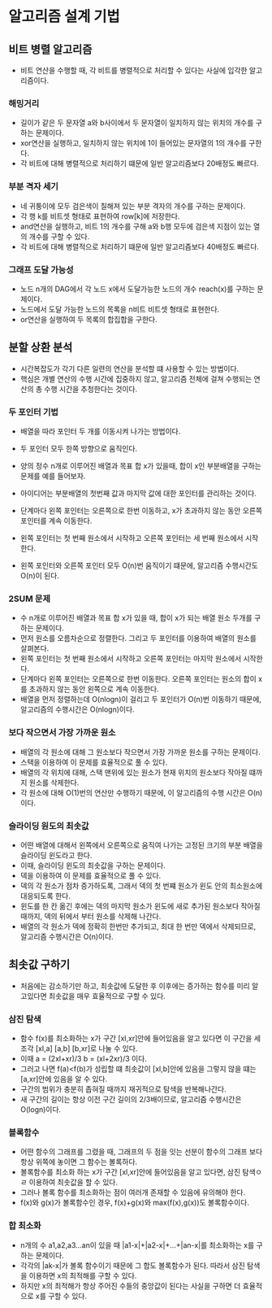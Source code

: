 # 알고리즘 설계 기법

## 비트 병렬 알고리즘
- 비트 연산을 수행할 때, 각 비트를 병렬적으로 처리할 수 있다는 사실에 입각한 알고리즘이다.

### 해밍거리
- 길이가 같은 두 문자열 a와 b사이에서 두 문자열이 일치하지 않는 위치의 개수를 구하는 문제이다.
- xor연산을 실행하고, 일치하지 않는 위치에 1이 들어있는 문자열의 1의 개수를 구한다.
- 각 비트에 대해 병렬적으로 처리하기 떄문에 일반 알고리즘보다 20배정도 빠르다.

### 부분 격자 세기
- 네 귀퉁이에 모두 검은색이 칠해져 있는 부분 격자의 개수를 구하는 문제이다.
- 각 행 k를 비트셋 형태로 표현하여 row[k]에 저장한다.
- and연산을 실행하고, 비트 1의 개수를 구해 a와 b행 모두에 검은색 지점이 있는 열의 개수를 구할 수 있다.
- 각 비트에 대해 병렬적으로 처리하기 떄문에 일반 알고리즘보다 40배정도 빠르다.

### 그래프 도달 가능성
- 노드 n개의 DAG에서 각 노드 x에서 도달가능한 노드의 개수 reach(x)를 구하는 문제이다.
- 노드에서 도달 가능한 노드의 목록을 n비트 비트셋 형태로 표현한다.
- or연산을 실행하여 두 목록의 합집합을 구한다.

## 분할 상환 분석
- 시간복잡도가 각기 다른 일련의 연산을 분석할 떄 사용할 수 있는 방법이다.
- 핵심은 개별 연산의 수행 시간에 집중하지 않고, 알고리즘 전체에 걸쳐 수행되는 연산의 총 수행 시간을 추청한다는 것이다.

### 두 포인터 기법
- 배열을 따라 포인터 두 개를 이동시켜 나가는 방법이다.
- 두 포인터 모두 한쪽 방향으로 움직인다.

- 양의 정수 n개로 이루어진 배열과 목표 합 x가 있을때, 합이 x인 부분배열을 구하는 문제를 예를 들어보자.
- 아이디어는 부분배열의 첫번째 값과 마지막 값에 대한 포인터를 관리하는 것이다.
- 단계마다 왼쪽 포인터는 오른쪽으로 한번 이동하고, x가 초과하지 않는 동안 오른쪽 포인터를 계속 이동한다.
- 왼쪽 포인터는 첫 번째 원소에서 시작하고 오른쪽 포인터는 세 번째 원소에서 시작한다.
- 왼쪽 포인터와 오른쪽 포인터 모두 O(n)번 움직이기 떄문에, 알고리즘 수행시간도 O(n)이 된다.

### 2SUM 문제
- 수 n개로 이루어진 배열과 목표 합 x가 있을 때, 합이 x가 되는 배열 원소 두개를 구하는 문제이다.
- 먼저 원소를 오름차순으로 정렬한다. 그리고 두 포인터를 이용하여 배열의 원소를 살펴본다.
- 왼쪽 포인터는 첫 번째 원소에서 시작하고 오른쪽 포인터는 마지막 원소에서 시작한다.
- 단계마다 왼쪽 포인터는 오른쪽으로 한번 이동한다. 오른쪽 포인터는 원소의 합이 x를 초과하지 않는 동안 왼쪽으로 계속 이동한다.
- 배열을 먼저 정렬하는데 O(nlogn)이 걸리고 두 포인터가 O(n)번 이동하기 때문에, 알고리즘의 수행시간은 O(nlogn)이다.

### 보다 작으면서 가장 가까운 원소
- 배열의 각 원소에 대해 그 원소보다 작으면서 가장 가까운 원소를 구하는 문제이다.
- 스택을 이용하여 이 문제를 효율적으로 풀 수 있다.
- 배열의 각 위치에 대해, 스택 맨위에 있는 원소가 현재 위치의 원소보다 작아질 떄까지 원소를 삭제한다.
- 각 원소에 대해 O(1)번의 연산만 수행하기 때문에, 이 알고리즘의 수행 시간은 O(n)이다.

### 슬라이딩 원도의 최솟값
- 어떤 배열에 대해서 왼쪽에서 오른쪽으로 움직여 나가는 고정된 크기의 부분 배열을 슬라이딩 윈도라고 한다.
- 이때, 슬라이딩 윈도의 최솟값을 구하는 문제이다.
- 덱을 이용하여 이 문제를 효율적으로 풀 수 있다.
- 덱의 각 원소가 점차 증가하도록, 그래서 덱의 첫 번쨰 원소가 윈도 안의 최소원소에 대응되도록 한다.
- 윈도를 한 칸 옮긴 후에는 덱의 마지막 원소가 윈도에 새로 추가된 원소보다 작아질 때까지, 덱의 뒤에서 부터 원소를 삭제해 나간다.
- 배열의 각 원소가 덱에 정확히 한번만 추가되고, 최대 한 번만 덱에서 삭제되므로, 알고리즘 수행시간은 O(n)이다.

## 최솟값 구하기
- 처음에는 감소하기만 하고, 최솟값에 도달한 후 이후에는 증가하는 함수를 미리 알고있다면 최솟값을 매우 효율적으로 구할 수 있다.

### 삼진 탐색
- 함수 f(x)를 최소화하는 x가 구간 [xl,xr]안에 들어있음을 알고 있다면 이 구간을 세조각 [xl,a] [a,b] [b,xr]로 나눌 수 있다.
- 이때 a = (2xl+xr)/3 b = (xl+2xr)/3 이다.
- 그러고 나면 f(a)<f(b)가 성립할 떄 최솟값이 [xl,b]안에 있음을 그렇지 않을 떄는 [a,xr]안에 있음을 알 수 있다.
- 구간의 범위가 충분히 좁혀질 때까지 재귀적으로 탐색을 반복해나간다.
- 새 구간의 길이는 항상 이전 구간 길이의 2/3배이므로, 알고리즘 수행시간은 O(logn)이다.

### 블록함수
- 어떤 함수의 그래프를 그렸을 때, 그래프의 두 점을 잇는 선분이 함수의 그래프 보다 항상 위쪽에 놓이면 그 함수는 볼록하다.
- 볼록함수를 최소화 하는 x가 구간 [xl,xr]안에 들어있음을 알고 있다면, 삼진 탐색ㅇㄹ 이용하여 최솟값을 할 수 있다.
- 그러나 볼록 함수를 최소화하는 점이 여러개 존재할 수 있음에 유의해야 한다.
- f(x)와 g(x)가 볼록함수인 경우, f(x)+g(x)와 max(f(x),g(x))도 볼록함수이다.

### 합 최소화
- n개의 수 a1,a2,a3...an이 있을 때 |a1-x|+|a2-x|+...+|an-x|를 최소화하는 x를 구하는 문제이다.
- 각각의 |ak-x|가 볼록 함수이기 때문에 그 합도 볼록함수가 된다. 따라서 삼진 탐색을 이용하면 x의 최적해를 구할 수 있다.
- 하지만 x의 최적해가 항상 주어진 수들의 중앙값이 된다는 사실을 구하면 더 효율적으로 x를 구할 수 있다.
